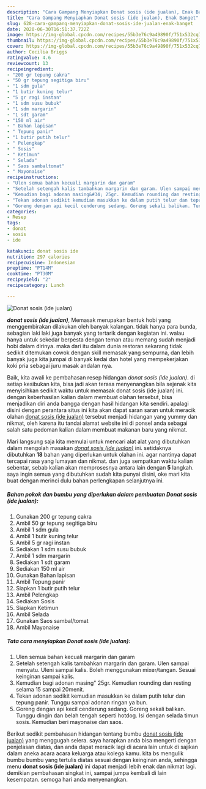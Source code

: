 ```yaml
---
description: "Cara Gampang Menyiapkan Donat sosis (ide jualan), Enak Banget"
title: "Cara Gampang Menyiapkan Donat sosis (ide jualan), Enak Banget"
slug: 628-cara-gampang-menyiapkan-donat-sosis-ide-jualan-enak-banget
date: 2020-06-30T16:51:37.722Z
image: https://img-global.cpcdn.com/recipes/55b3e76c9a49890f/751x532cq70/donat-sosis-ide-jualan-foto-resep-utama.jpg
thumbnail: https://img-global.cpcdn.com/recipes/55b3e76c9a49890f/751x532cq70/donat-sosis-ide-jualan-foto-resep-utama.jpg
cover: https://img-global.cpcdn.com/recipes/55b3e76c9a49890f/751x532cq70/donat-sosis-ide-jualan-foto-resep-utama.jpg
author: Cecilia Briggs
ratingvalue: 4.6
reviewcount: 13
recipeingredient:
- "200 gr tepung cakra"
- "50 gr tepung segitiga biru"
- "1 sdm gula"
- "1 butir kuning telur"
- "5 gr ragi instan"
- "1 sdm susu bubuk"
- "1 sdm margarin"
- "1 sdt garam"
- "150 ml air"
- " Bahan lapisan"
- " Tepung panir"
- "1 butir putih telur"
- " Pelengkap"
- " Sosis"
- " Ketimun"
- " Selada"
- " Saos sambaltomat"
- " Mayonaise"
recipeinstructions:
- "Ulen semua bahan kecuali margarin dan garam"
- "Setelah setengah kalis tambahkan margarin dan garam. Ulen sampai menyatu. Uleni sampai kalis. Boleh menggunakan mixer/tangan. Sesuai keinginan sampai kalis."
- "Kemudian bagi adonan masing&#34; 25gr. Kemudian rounding dan resting selama 15 sampai 20menit."
- "Tekan adonan sedikit kemudian masukkan ke dalam putih telur dan tepung panir. Tunggu sampai adonan ringan ya bun."
- "Goreng dengan api kecil cenderung sedang. Goreng sekali balikan. Tunggu dingin dan belah tengah seperti hotdog. Isi dengan selada timun sosis. Kemudian beri mayonaise dan saos."
categories:
- Resep
tags:
- donat
- sosis
- ide

katakunci: donat sosis ide 
nutrition: 297 calories
recipecuisine: Indonesian
preptime: "PT14M"
cooktime: "PT30M"
recipeyield: "2"
recipecategory: Lunch

---
```



![Donat sosis (ide jualan)](https://img-global.cpcdn.com/recipes/55b3e76c9a49890f/751x532cq70/donat-sosis-ide-jualan-foto-resep-utama.jpg)

<b><i>donat sosis (ide jualan)</i></b>, Memasak merupakan bentuk hobi yang menggembirakan dilakukan oleh banyak kalangan. tidak hanya para bunda, sebagian laki laki juga banyak yang tertarik dengan kegiatan ini. walau hanya untuk sekedar berpesta dengan teman atau memang sudah menjadi hobi dalam dirinya. maka dari itu dalam dunia restoran sekarang tidak sedikit ditemukan cowok dengan skill memasak yang sempurna, dan lebih banyak juga kita jumpai di banyak kedai dan hotel yang mempekerjakan koki pria sebagai juru masak andalan nya.

Baik, kita awali ke pembahasan resep hidangan <i>donat sosis (ide jualan)</i>. di setiap kesibukan kita, bisa jadi akan terasa menyenangkan bila sejenak kita menyisihkan sedikit waktu untuk memasak donat sosis (ide jualan) ini. dengan keberhasilan kalian dalam membuat olahan tersebut, bisa menjadikan diri anda bangga dengan hasil hidangan kita sendiri. apalagi disini dengan perantara situs ini kita akan dapat saran saran untuk meracik olahan <u>donat sosis (ide jualan)</u> tersebut menjadi hidangan yang yummy dan nikmat, oleh karena itu tandai alamat website ini di ponsel anda sebagai salah satu pedoman kalian dalam membuat makanan baru yang nikmat.




Mari langsung saja kita memulai untuk mencari alat alat yang dibutuhkan dalam mengolah masakan <u><i>donat sosis (ide jualan)</i></u> ini. setidaknya dibutuhkan <b>18</b> bahan yang diperlukan untuk olahan ini. agar nantinya dapat tercapai rasa yang lumayan dan nikmat. dan juga sempatkan waktu kalian sebentar, sebab kalian akan memprosesnya antara lain dengan <b>5</b> langkah. saya ingin semua yang dibutuhkan sudah kita punyai disini, oke mari kita buat dengan merinci dulu bahan perlengkapan selanjutnya ini.

<!--inarticleads1-->

##### Bahan pokok dan bumbu yang diperlukan dalam pembuatan Donat sosis (ide jualan):

1. Gunakan 200 gr tepung cakra
1. Ambil 50 gr tepung segitiga biru
1. Ambil 1 sdm gula
1. Ambil 1 butir kuning telur
1. Ambil 5 gr ragi instan
1. Sediakan 1 sdm susu bubuk
1. Ambil 1 sdm margarin
1. Sediakan 1 sdt garam
1. Sediakan 150 ml air
1. Gunakan  Bahan lapisan
1. Ambil  Tepung panir
1. Siapkan 1 butir putih telur
1. Ambil  Pelengkap
1. Sediakan  Sosis
1. Siapkan  Ketimun
1. Ambil  Selada
1. Gunakan  Saos sambal/tomat
1. Ambil  Mayonaise




<!--inarticleads2-->

##### Tata cara menyiapkan Donat sosis (ide jualan):

1. Ulen semua bahan kecuali margarin dan garam
1. Setelah setengah kalis tambahkan margarin dan garam. Ulen sampai menyatu. Uleni sampai kalis. Boleh menggunakan mixer/tangan. Sesuai keinginan sampai kalis.
1. Kemudian bagi adonan masing&#34; 25gr. Kemudian rounding dan resting selama 15 sampai 20menit.
1. Tekan adonan sedikit kemudian masukkan ke dalam putih telur dan tepung panir. Tunggu sampai adonan ringan ya bun.
1. Goreng dengan api kecil cenderung sedang. Goreng sekali balikan. Tunggu dingin dan belah tengah seperti hotdog. Isi dengan selada timun sosis. Kemudian beri mayonaise dan saos.




Berikut sedikit pembahasan hidangan tentang bumbu <u>donat sosis (ide jualan)</u> yang menggugah selera. saya harapkan anda bisa mengerti dengan penjelasan diatas, dan anda dapat meracik lagi di acara lain untuk di sajikan dalam aneka acara acara keluarga atau kolega kamu. kita bs mengulik bumbu bumbu yang tertulis diatas sesuai dengan keinginan anda, sehingga menu <b>donat sosis (ide jualan)</b> ini dapat menjadi lebih enak dan nikmat lagi. demikian pembahasan singkat ini, sampai jumpa kembali di lain kesempatan. semoga hari anda menyenangkan.
